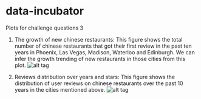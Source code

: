 # data-incubator
Plots for challenge questions 3


1. The growth of new chinese restaurants: This figure shows the total number of chinese restaurants that got their first review in the past ten years in Phoenix, Las Vegas, Madison, Waterloo and Edinburgh. We can infer the growth trending of new restaurants in those cities from this plot.
![alt tag](https://github.com/zhongyn/data-incubator/blob/master/Growth_of_first_time_review.png)


2. Reviews distribution over years and stars: This figure shows the distribution of user reviews on chinese restaurants over the past 10 years in the cities mentioned above.
![alt tag](https://github.com/zhongyn/data-incubator/blob/master/reviews_distribution.png)
